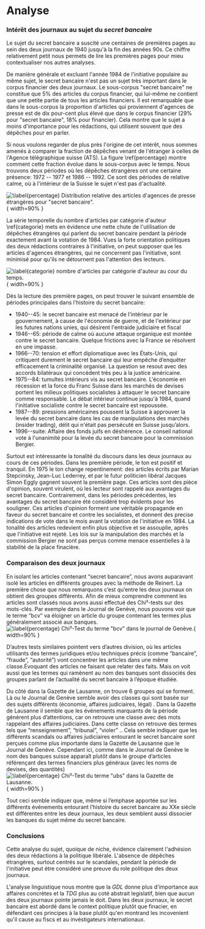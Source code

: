 
# Analyse

### Intérêt des journaux au sujet du _secret bancaire_

Le sujet du secret bancaire a suscité une centaines de premières pages au sein
des deux journaux de 1940 jusqu'à la fin des années 90s. Ce chiffre relativement
petit nous permets de lire les premières pages pour mieu contextualiser nos
autres analyses.

De manière générale et excluant l'année 1984 de l'initiative populaire au même
sujet, le secret bancaire n'est pas un sujet très important dans le corpus
financier des deux journaux. Le sous-corpus "secret bancaire" ne constitue que
5% des articles du corpus financier, qui lui-même ne contient que une petite
partie de tous les articles financiers. Il est remarquable que dans le sous-corpus
la proportion d'articles qui proviennent d'agences de presse est de dix pour-cent
plus élevé que dans le corpus financier (29% pour "secret bancaire", 18% pour
financier). Cela montre que le sujet a moins d'importance pour les rédactions,
qui utilisent souvent que des dépêches pour en parler.

Si nous voulons regarder de plus près l'origine de cet intérêt, nous sommes
amenés à comparer la fraction de dépêches venant de l'étranger à celles de
l'Agence télégraphique suisse (ATS). La figure \ref{percentage} montre comment
cette fraction évolue dans le sous-corpus avec le temps. Nous trouvons deux
périodes où les dépêches étrangères ont une certaine présence: 1972 -- 1977 et
1986 -- 1992. Ce sont des périodes de relative calme, où à l'intérieur de la
Suisse le sujet n'est pas d'actualité.


![\label{percentage} Distribution relative des articles d'agences de presse
étrangères pour "secret bancaire".](agency_percentage.png){ width=90% }

La série temporelle du nombre d'articles par catégorie d'auteur \ref{categorie}
mets en évidence
une nette chute de l'utilisation de dépêches étrangères qui parlent du secret
bancaire pendant la période exactement avant la votation de 1984. Vues la forte
orientation politiques des deux rédactions contraires à l'initiative, on peut
supposer que les articles d'agences étrangères, qui ne concernent pas l'initiative,
sont minimisé pour qu'ils ne détournent pas l'attention des lecteurs.

![\label{categorie} nombre d'articles par catégorie d'auteur au cour du temps.
](authors_agency_count.png){ width=90% }

Dès la lecture des première pages, on peut trouver le suivant
 ensemble de périodes principales dans l'histoire du secret bancaire:

- 1940--45: le secret bancaire est menacé de l'intérieur par le gouvernement,
    à cause de l'économie de guerre, et de l'extérieur par les futures nations
    unies, qui désirent l'entraide judiciaire et fiscal
- 1946--65: période de calme où aucune attaque organique est montée contre le
    secret bancaire. Quelque frictions avec la France se résolvent en une impasse.
- 1966--70: tension et effort diplomatique avec les États-Unis, qui critiquent
    durement le secret bancaire qui leur empêche d’enquêter efficacement
    la criminalité organisé. La question se resout avec des accords bilatéraux
    qui concèdent très peu à la justice américaine.
- 1975--84: tumultes intérieurs vis au secret bancaire. L'économie en récession
    et la force du Franc Suisse dans les marchés de devises portent les milieux
    politiques socialistes à attaquer le secret bancaire comme responsable. Le
    débat intérieur continue jusqu'à 1984, quand l'initiative socialiste contre
    le secret bancaire est repoussée.
- 1987--89: pressions américaines poussent la Suisse à approuver la levée du
    secret bancaire dans les cas de manipulations des marchés (insider trading),
    délit qui n'était pas persécuté en Suisse jusqu’alors.
- 1996--suite: Affaire des fonds juifs en déshérence. Le conseil national vote à
    l'unanimité pour la levée du secret bancaire pour la commission Bergier.

Surtout est intéressante la tonalité du discours dans les deux journaux au cours
de ces périodes. Dans les première période, le ton est positif et tranquil.
En 1975 le ton change repentinement:
des articles écrits par Marian Stepcinsky, Jean-Luc Lederrey, et par le futur
politicien libéral Jacques Simon Eggly gagnent souvent la première page. Ces
articles sont des pièce d'opinion, souvent virulent, où les lecteur sont rappelé aux avantages du
secret bancaire. Contrairement, dans les périodes précédentes, les avantages du
secret bancaire été considéré trop évidents pour les souligner. Ces articles
d'opinion forment une véritable propagande en faveur du secret bancaire et
contre les socialistes, et donnent des precise indications de vote dans le
mois avant la votation de l'initiative en 1984.
La tonalité des articles redevient enfin plus objective et se assouplie, après
que l'initiative est rejeté. Les lois sur la manipulation des marchés et la
commission Bergier ne sont pas perçus comme menace essentielles à la stabilité
de la place finacière.


### Comparaison des deux journaux

En isolant les articles contenant “secret bancaire”, nous avons auparavant
isolé les articles en différents groupes avec la méthode de Reinert. La
première chose que nous remarquons c’est qu’entre les deux journaux on obtient
des groupes différents.  Afin de mieux comprendre comment les articles sont
classés nous avons aussi effectué des Chi²-tests sur des mots-clés.  Par
exemple dans le Journal de Genève, nous pouvons voir que le terme “bcv” va
éloigner un article du groupe contenant les termes plus généralement associé
aux banques.  ![\label{percentage} Chi²-Test du terme "bcv" dans le journal de
Genève.](chibcv.png){ width=90% }

D’autres tests similaires pointent vers d’autres division, où les articles
utilisants des termes juridiques et/ou techniques précis (comme “bancaire”,
“fraude”, “autorité”) vont concentrer les articles dans une même
classe.Évoquant des articles ne faisant que relater des faits. 
Mais on voit aussi que les termes qui ramènent au nom des
banques sont dissociés des groupes parlant de l’actualité du secret bancaire à
l’époque étudiée.

Du côté dans la Gazette de Lausanne, on trouve 6 groupes qui se forment. Là ou
le Journal de Genève semble avoir des classes qui sont basée sur des sujets
différents (économie, affaires judiciaires, légal) . Dans la Gazette de
Lausanne il semble que les événements marquants de la période génèrent plus
d’attentions, car on retrouve une classe avec des mots rappelant des affaires
judiciaires. Dans cette classe on retrouve des termes tels que “renseignement”,
“tribunal”, “violer” .. Cela semble indiquer que les différents scandals ou
affaires judiciaires entourant le secret bancaire sont perçues comme plus
importante dans la Gazette de Lausanne que le Journal de Genève.  Cependant
ici, comme dans le Journal de Genève le nom des banques suisse apparaît plutôt
dans le groupe d’articles référençant des termes financiers plus généraux (avec
les noms de devises, des quantités) ![\label{percentage} Chi²-Test du terme
"ubs" dans la Gazette de Lausanne.](ubs_chisquare_gdl.png){ width=90% }

Tout ceci semble indiquer que, même si l’emphase apportée sur les différents
événements entourant l’histoire du secret bancaire au XXe siècle est
différentes entre les deux journaux, les deux semblent aussi dissocier les
banques du sujet même du secret bancaire.

### Conclusions

Cette analyse du sujet, quoique de niche, évidence clairement l'adhésion des
deux rédactions à la politique libérale. L'absence de dépêches étrangères,
surtout centrés sur le scandales, pendant la période de l'initiative peut ètre
considéré une preuve du role politique des deux journaux.

L'analyse linguistique nous montre que la _GDL_ donne plus d'importance aux
affaires concrètes et la _TDG_ plus au coté abstrait legislatif, bien que aucun
des deux journaux pointe jamais le doit. Dans les deux journaux, le secret
bancaire est abordé dans le context politique plutôt que finacier, en défendant
ces principes à la base plutôt qu'en montrand les incovenient qu'il cause au
fiscs et au invéstigateurs internationaux.
